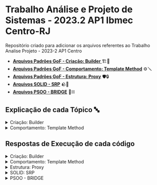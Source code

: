 # Trabalho Análise e Projeto de Sistemas - 2023.2 AP1 Ibmec Centro-RJ
Repositório criado para adicionar os arquivos referentes ao Trabalho Analise Projeto - 2023-2 AP1 Centro

- **[Arquivos Padrões GoF - Criação: Builder ](https://github.com/IgorMariano25/trabalho-analise-e-projeto-AP1/tree/main/PADROES%20-%20GOF/Criacao%20-%20BUILDER/JAVA)** 🏗️🚧
- **[Arquivos Padrões GoF - Comportamento: Template Method](https://github.com/IgorMariano25/trabalho-analise-e-projeto-AP1/tree/main/PADROES%20-%20GOF/Comportamento%20-%20TEMPLATE%20METHOD/JAVA)** ⚙️🪛
- **[Arquivos Padrões GoF - Estrutura: Proxy](https://github.com/IgorMariano25/trabalho-analise-e-projeto-AP1/tree/main/PADROES%20-%20GOF/Estrutura%20-%20PROXY/JAVA)** 🛡️🔒
- **[Arquivos SOLID - SRP](https://github.com/IgorMariano25/trabalho-analise-e-projeto-AP1/tree/main/SOLID/SRP/JAVA)** 🪨🧱
- **[Arquivos PSOO - BRIDGE](https://github.com/IgorMariano25/trabalho-analise-e-projeto-AP1/tree/main/PSOO/BRIDGE)** 🌉⛓️

## Explicação de cada Tópico 🔤
<details>
<summary>Criação: Builder</summary>
   
O padrão Builder é uma técnica de design de software que simplifica a criação de objetos complexos passo a passo. Imagine que você está construindo uma casa com muitos detalhes personalizáveis, como o tipo de telhado, o número de quartos, a cor das paredes e assim por diante. Usar um único método de construção para especificar todos esses detalhes seria complicado e difícil de entender.
   
Para resolver esse problema, o padrão Builder envolve a criação de um "construtor" separado para o objeto, que é como um formulário de pedido de casa personalizada. Você preenche o formulário passo a passo, escolhendo o tipo de telhado, o número de quartos e assim por diante. Uma vez que você tenha preenchido todos os detalhes que deseja, você "constrói" a casa. O construtor então usa as informações fornecidas no formulário para criar a casa com os detalhes específicos que você escolheu.

Isso torna a construção de objetos mais intuitiva, flexível e legível, especialmente quando você tem muitos parâmetros opcionais ou quando a ordem em que os atributos são configurados é importante. O padrão Builder é uma ferramenta valiosa para criar objetos complexos de forma organizada e compreensível, evitando a necessidade de construtores com muitos parâmetros.
</details>

<details>
<summary>Comportamento: Template Method</summary>

O Comportamento "Template Method" é um padrão de projeto de software que define a estrutura básica de um algoritmo em uma classe base (ou superclasse) e permite que subclasses específicas forneçam implementações detalhadas para partes desse algoritmo. Em termos simples, ele cria um "modelo" ou "template" para um processo e deixa partes específicas desse processo serem preenchidas por classes filhas.

A ideia por trás do Comportamento "Template Method" é separar o esqueleto do algoritmo das etapas específicas que podem variar de uma subclasse para outra. Isso ajuda a promover a reutilização de código e facilita a manutenção, pois as mudanças em partes comuns do algoritmo podem ser feitas na classe base, afetando todas as subclasses.

Em resumo, o Comportamento "Template Method" é uma abordagem de design que permite definir um padrão geral para a execução de um processo e permite que subclasses personalizem partes específicas desse processo de acordo com suas necessidades.
</details>

## Respostas de Execução de cada código
<details>
<summary>Criação: Builder</summary>

```Java
   Carro construído com sucesso !
------------------------------
Marca: Ferrari
Moodelo: 458 Italia
Ano de Fabricação: 2015
Número de Portas: 2
Potência do Motor: 2.6
------------------------------
```
</details>

<details>
<summary>Comportamento: Template Method</summary>

```Java
---------------------------------------
    Iniciando Leitura de Documentos      
---------------------------------------  

Abrindo documento DOC: Documento.csv
Extraindo dados de um documento DOC
Status da leitura: Lendo arquvivo...
Leitura concluída com sucesso !
Fechando documento DOC: Documento.csv

---------- Próximo Arquivo ----------
Abrindo documento CSV: Documento.csv
Extraindo dados de um documento CSV
Status da leitura: Lendo arquvivo...
Leitura concluída com sucesso !
Fechando documento CSV: Documento.csv

---------- Próximo Arquivo ----------
Abrindo documento PDF: Documento.pdf
Extraindo dados de um documento PDF
Status da leitura: Lendo arquvivo...
Leitura concluída com sucesso !
Fechando documento PDF: Documento.pdf

---------------------------------------
   Leitura Finalizada com sucesso !    
---------------------------------------
```
</details>

<details>
<summary>Estrutura: Proxy</summary>

```Java
------------------------------------------------
 [ OK ] Acesso Permitido: Credenciais Corretas  
------------------------------------------------
Acessando o recurso real: Recurso A
------------------------------------------------
 [ X ] Acesso negado: Credenciais Inválidas     
------------------------------------------------
Você não tem permissão para acessar o recurso: Recurso B
```
</details>

<details>
<summary>SOLID: SRP</summary>

```Java
  Antes de aplicar o SRP  
----------------------------
Relatório do Funcionário:
Nome: João
Salário: 5000.0

  Depois de aplicar o SRP  
----------------------------
Relatório do Funcionário:
Nome: João
Salário: 5000.0
```
</details>

<details>
<summary>PSOO - BRIDGE</summary>

```Java
API1 desenha o círculo no ponto (1, 2) com raio 3
API2 desenha o círculo no ponto (5, 7) com raio 11
```
</details>
